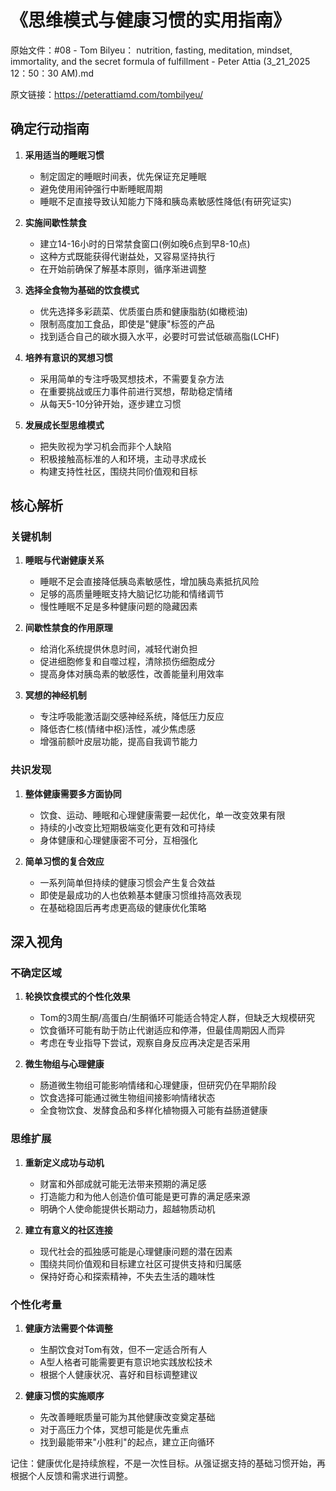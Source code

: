 # 《思维模式与健康习惯的实用指南》

原始文件：#08 - Tom Bilyeu： nutrition, fasting, meditation, mindset, immortality, and the secret formula of fulfillment - Peter Attia (3_21_2025 12：50：30 AM).md

原文链接：https://peterattiamd.com/tombilyeu/

## 确定行动指南

1. **采用适当的睡眠习惯**
   - 制定固定的睡眠时间表，优先保证充足睡眠
   - 避免使用闹钟强行中断睡眠周期
   - 睡眠不足直接导致认知能力下降和胰岛素敏感性降低(有研究证实)

2. **实施间歇性禁食**
   - 建立14-16小时的日常禁食窗口(例如晚6点到早8-10点)
   - 这种方式既能获得代谢益处，又容易坚持执行
   - 在开始前确保了解基本原则，循序渐进调整

3. **选择全食物为基础的饮食模式**
   - 优先选择多彩蔬菜、优质蛋白质和健康脂肪(如橄榄油)
   - 限制高度加工食品，即使是"健康"标签的产品
   - 找到适合自己的碳水摄入水平，必要时可尝试低碳高脂(LCHF)

4. **培养有意识的冥想习惯**
   - 采用简单的专注呼吸冥想技术，不需要复杂方法
   - 在重要挑战或压力事件前进行冥想，帮助稳定情绪
   - 从每天5-10分钟开始，逐步建立习惯

5. **发展成长型思维模式**
   - 把失败视为学习机会而非个人缺陷
   - 积极接触高标准的人和环境，主动寻求成长
   - 构建支持性社区，围绕共同价值观和目标

## 核心解析

### 关键机制

1. **睡眠与代谢健康关系**
   - 睡眠不足会直接降低胰岛素敏感性，增加胰岛素抵抗风险
   - 足够的高质量睡眠支持大脑记忆功能和情绪调节
   - 慢性睡眠不足是多种健康问题的隐藏因素

2. **间歇性禁食的作用原理**
   - 给消化系统提供休息时间，减轻代谢负担
   - 促进细胞修复和自噬过程，清除损伤细胞成分
   - 提高身体对胰岛素的敏感性，改善能量利用效率

3. **冥想的神经机制**
   - 专注呼吸能激活副交感神经系统，降低压力反应
   - 降低杏仁核(情绪中枢)活性，减少焦虑感
   - 增强前额叶皮层功能，提高自我调节能力

### 共识发现

1. **整体健康需要多方面协同**
   - 饮食、运动、睡眠和心理健康需要一起优化，单一改变效果有限
   - 持续的小改变比短期极端变化更有效和可持续
   - 身体健康和心理健康密不可分，互相强化

2. **简单习惯的复合效应**
   - 一系列简单但持续的健康习惯会产生复合效益
   - 即使是最成功的人也依赖基本健康习惯维持高效表现
   - 在基础稳固后再考虑更高级的健康优化策略

## 深入视角

### 不确定区域

1. **轮换饮食模式的个性化效果**
   - Tom的3周生酮/高蛋白/生酮循环可能适合特定人群，但缺乏大规模研究
   - 饮食循环可能有助于防止代谢适应和停滞，但最佳周期因人而异
   - 考虑在专业指导下尝试，观察自身反应再决定是否采用

2. **微生物组与心理健康**
   - 肠道微生物组可能影响情绪和心理健康，但研究仍在早期阶段
   - 饮食选择可能通过微生物组间接影响情绪状态
   - 全食物饮食、发酵食品和多样化植物摄入可能有益肠道健康

### 思维扩展

1. **重新定义成功与动机**
   - 财富和外部成就可能无法带来预期的满足感
   - 打造能力和为他人创造价值可能是更可靠的满足感来源
   - 明确个人使命能提供长期动力，超越物质动机

2. **建立有意义的社区连接**
   - 现代社会的孤独感可能是心理健康问题的潜在因素
   - 围绕共同价值观和目标建立社区可提供支持和归属感
   - 保持好奇心和探索精神，不失去生活的趣味性

### 个性化考量

1. **健康方法需要个体调整**
   - 生酮饮食对Tom有效，但不一定适合所有人
   - A型人格者可能需要更有意识地实践放松技术
   - 根据个人健康状况、喜好和目标调整建议

2. **健康习惯的实施顺序**
   - 先改善睡眠质量可能为其他健康改变奠定基础
   - 对于高压力个体，冥想可能是优先重点
   - 找到最能带来"小胜利"的起点，建立正向循环

记住：健康优化是持续旅程，不是一次性目标。从强证据支持的基础习惯开始，再根据个人反馈和需求进行调整。
